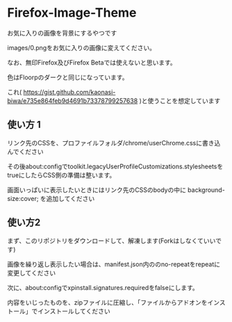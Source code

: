 # Firefox-Image-Theme
お気に入りの画像を背景にするやつです

images/0.pngをお気に入りの画像に変えてください。

なお、無印Firefox及びFirefox Betaでは使えないと思います。

色はFloorpのダークと同じになっています。

これ( https://gist.github.com/kaonasi-biwa/e735e864feb9d4691b73378799257638 )と使うことを想定しています

## 使い方 1

リンク先のCSSを、プロファイルフォルダ/chrome/userChrome.cssに書き込んでください

その後about:configでtoolkit.legacyUserProfileCustomizations.stylesheetsをtrueにしたらCSS側の準備は整います。

画面いっぱいに表示したいときにはリンク先のCSSのbodyの中に background-size:cover; を追加してください

## 使い方2

まず、このリポジトリをダウンロードして、解凍します(Forkはしなくていいです)

画像を繰り返し表示したい場合は、manifest.json内ののno-repeatをrepeatに変更してください

次に、about:configでxpinstall.signatures.requiredをfalseにします。

内容をいじったものを、zipファイルに圧縮し、「ファイルからアドオンをインストール」でインストールしてください